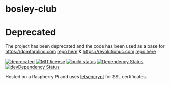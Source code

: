 # bosley-club

# Deprecated

The project has been deprecated and the code has been used as a base for https://domfarolino.com [repo here](https://github.com/domfarolino/domfarolino.github.io) & https://revolutionuc.com [repo here](https://github.com/revolutionuc/revolutionuc-website)

[![deprecated](http://badges.github.io/stability-badges/dist/deprecated.svg)](http://github.com/badges/stability-badges)
[![MIT license](http://img.shields.io/badge/license-MIT-brightgreen.svg)](http://opensource.org/licenses/MIT)
[![build status](https://api.travis-ci.org/domfarolino/bosley-club.svg?branch=master)](https://api.travis-ci.org/domfarolino/bosley-club.svg?branch=master)
[![Dependency Status](https://david-dm.org/domfarolino/bosley-club.svg)](https://david-dm.org/domfarolino/bosley-club)
[![devDependency Status](https://david-dm.org/domfarolino/bosley-club/dev-status.svg)](https://david-dm.org/domfarolino/bosley-club#info=devDependencies)

Hosted on a Raspberry Pi and uses [letsencrypt](https://letsencrypt.org/) for SSL certificates.
